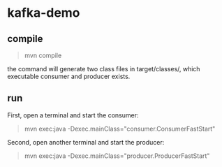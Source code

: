 # kafka-demo

## compile

> mvn compile

the command will generate two class files in target/classes/, which executable consumer and producer exists.

## run

First, open a terminal and start the consumer:

> mvn exec:java -Dexec.mainClass="consumer.ConsumerFastStart"


Second, open another terminal and start the producer:

> mvn exec:java -Dexec.mainClass="producer.ProducerFastStart"